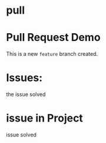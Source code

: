# pull

# Pull Request Demo
This is a new `feature` branch created.

# Issues:
the issue solved
# issue in Project
issue solved
